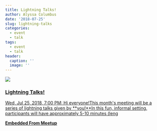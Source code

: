 ```yaml
---
title: Lightning Talks!
author: Alyssa Columbus
date: '2018-07-25'
slug: lightning-talks
categories:
  - event
  - talk
tags:
  - event
  - talk
header:
  caption: ''
  image: ''
---
```


<div class="card"><a target="_blank" href="https://www.meetup.com/rladies-irvine/events/252312773/"><img onerror="this.style.display='none'" class="card-image" src="https://secure.meetupstatic.com/photos/event/b/0/5/6/600_472485142.jpeg"><div class="card-text"><h3>Lightning Talks!</h3><p>Wed, Jul 25, 2018, 7:00 PM: Hi everyone!This month's meeting will be a series of lightning talks given by **you!**In this fun, informal setting, participants will have approximately 5-10 minutes (leng</p><p class="signup"><b>Embedded From Meetup</b></p></div></a></div>